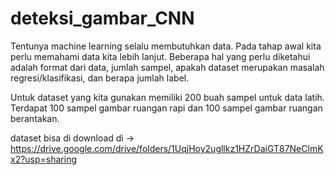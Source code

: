 # deteksi_gambar_CNN

Tentunya machine learning selalu membutuhkan data. Pada tahap awal kita perlu memahami data kita lebih lanjut. Beberapa hal yang perlu diketahui adalah format dari data, jumlah sampel, apakah dataset merupakan masalah regresi/klasifikasi, dan berapa jumlah label.

Untuk dataset yang kita gunakan memiliki 200 buah sampel untuk data latih. Terdapat 100 sampel gambar ruangan rapi dan 100 sampel gambar ruangan berantakan.

dataset bisa di download di -> https://drive.google.com/drive/folders/1UqjHoy2ugllkz1HZrDaiGT87NeClmKx2?usp=sharing
